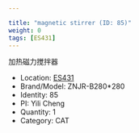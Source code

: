 ```yaml
---

title: "magnetic stirrer (ID: 85)"
weight: 0
tags: [ES431]
---
```


加热磁力搅拌器

<!--more-->



- Location: [ES431](../../tags/es431)
- Brand/Model: ZNJR-B280*280
- Identity: 85
- PI: Yili Cheng
- Quantity: 1
- Category: CAT






